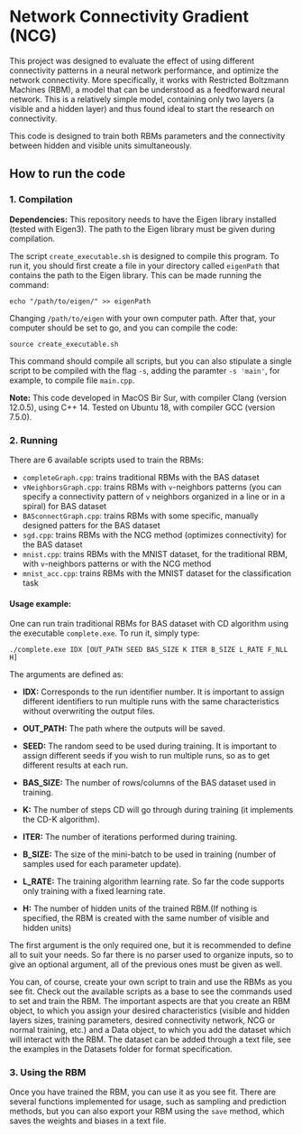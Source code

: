 # Network Connectivity Gradient (NCG)

This project was designed to evaluate the effect of 
using different connectivity patterns in a neural 
network performance, and optimize the network 
connectivity. More specifically, it works 
with Restricted Boltzmann Machines (RBM), a model 
that can be understood as a feedforward neural 
network. This is a relatively simple model, 
containing only two layers (a visible and a hidden 
layer) and thus found ideal to start the research 
on connectivity.

This code is designed to train both RBMs parameters 
and the connectivity between hidden and visible units 
simultaneously.


## How to run the code

### 1. Compilation

**Dependencies:** This repository needs to have the Eigen 
library installed (tested with Eigen3). 
The path to the Eigen library must be given during 
compilation.

The script ``create_executable.sh`` is designed to 
compile this program. To run it, you should first create 
a file in your directory called ``eigenPath`` that 
contains the path to the Eigen library. This can be made 
running the command:

```shell
echo "/path/to/eigen/" >> eigenPath
```

Changing ``/path/to/eigen`` with your own computer path.
After that, your computer should be set to go, and you 
can compile the code:

```shell
source create_executable.sh
```

This command should compile all scripts, but you can also 
stipulate a single script to be compiled with the flag 
``-s``, adding the paramter ``-s 'main'``, for example, to 
compile file ``main.cpp``.

**Note:** This code developed in MacOS Bir Sur, with compiler 
Clang (version 12.0.5), using C++ 14. Tested on Ubuntu 18,
with compiler GCC (version 7.5.0).


### 2. Running

There are 6 available scripts used to train the RBMs: 
  - ``completeGraph.cpp``: trains traditional RBMs with the BAS dataset
  - ``vNeighborsGraph.cpp``: trains RBMs with ``v``-neighbors patterns 
    (you can specify a connectivity pattern of ``v`` neighbors organized 
    in a line or in a spiral) for BAS dataset
  - ``BASconnectGraph.cpp``: trains RBMs with some specific, manually 
    designed patters for the BAS dataset
  - ``sgd.cpp``: trains RBMs with the NCG method (optimizes connectivity) 
    for the BAS dataset
  - ``mnist.cpp``: trains RBMs with the MNIST dataset, for the traditional 
    RBM, with ``v``-neighbors patterns or with the NCG method
  - ``mnist_acc.cpp``: trains RBMs with the MNIST dataset for the 
    classification task

#### Usage example:
One can run train traditional RBMs for BAS dataset with CD 
algorithm using the executable ``complete.exe``. To run it, 
simply type: 

```shell
./complete.exe IDX [OUT_PATH SEED BAS_SIZE K ITER B_SIZE L_RATE F_NLL H]
```

The arguments are defined as:
- **IDX:** Corresponds to the run identifier number. It is 
  important to assign different identifiers to run multiple 
  runs with the same characteristics without overwriting 
  the output files.
  
- **OUT_PATH:** The path where the outputs will be saved.

- **SEED:** The random seed to be used during training. It 
  is important to assign different seeds if you wish to run 
  multiple runs, so as to get different results at each run.
  
- **BAS_SIZE:** The number of rows/columns of the BAS 
  dataset used in training.
  
- **K:** The number of steps CD will go through during 
  training (it implements the CD-K algorithm).

- **ITER:** The number of iterations performed during 
  training.
  
- **B_SIZE:** The size of the mini-batch to be used in 
  training (number of samples used for each parameter 
  update).
  
- **L_RATE:** The training algorithm learning rate. So far 
  the code supports only training with a fixed learning 
  rate.

- **H:** The number of hidden units of the trained RBM.(If 
  nothing is specified, the RBM is created with the same 
  number of visible and hidden units)

The first argument is the only required one, but it is 
recommended to define all to suit your needs. So far 
there is no parser used to organize inputs, so to give an 
optional argument, all of the previous ones must be given 
as well.

You can, of course, create your own script to train and use 
the RBMs as you see fit. Check out the available scripts as 
a base to see the commands used to set and train the RBM. 
The important aspects are that you create an RBM object, to 
which you assign your desired characteristics 
(visible and hidden layers sizes, training parameters, 
desired connectivity network, NCG or normal training, etc.) 
and a Data object, to which you add the dataset which will 
interact with the RBM. The dataset can be added through a 
text file, see the examples in the Datasets folder for 
format specification. 


### 3. Using the RBM

Once you have trained the RBM, you can use it as you see fit. 
There are several functions implemented for usage, such as 
sampling and prediction methods, but you can also export your 
RBM using the ``save`` method, which saves the weights and 
biases in a text file. 